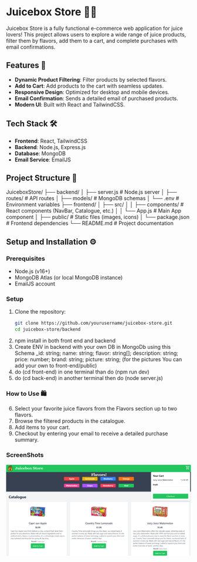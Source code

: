 # Juicebox Store 🧃🍎

Juicebox Store is a fully functional e-commerce web application for juice lovers! This project allows users to explore a wide range of juice products, filter them by flavors, add them to a cart, and complete purchases with email confirmations.

## Features 🚀

- **Dynamic Product Filtering**: Filter products by selected flavors.
- **Add to Cart**: Add products to the cart with seamless updates.
- **Responsive Design**: Optimized for desktop and mobile devices.
- **Email Confirmation**: Sends a detailed email of purchased products.
- **Modern UI**: Built with React and TailwindCSS.

## Tech Stack 🛠️

- **Frontend**: React, TailwindCSS
- **Backend**: Node.js, Express.js
- **Database**: MongoDB
- **Email Service**: EmailJS

## Project Structure 📁

JuiceboxStore/
├── backend/
│   ├── server.js           # Node.js server
│   ├── routes/             # API routes
│   ├── models/             # MongoDB schemas
│   └── .env                # Environment variables
├── frontend/
│   ├── src/
│   │   ├── components/     # React components (NavBar, Catalogue, etc.)
│   │   └── App.js          # Main App component
│   ├── public/             # Static files (images, icons)
│   └── package.json        # Frontend dependencies
└── README.md               # Project documentation

## Setup and Installation ⚙️

### Prerequisites

- Node.js (v16+)
- MongoDB Atlas (or local MongoDB instance)
- EmailJS account

### Setup

1. Clone the repository:
   ```bash
   git clone https://github.com/yourusername/juicebox-store.git
   cd juicebox-store/backend
   ```
2. npm install in both front end and backend
3. Create ENV in backend with your own DB in MongoDb using this Schema
   _id: string;
  name: string;
  flavor: string[];
  description: string;
  price: number;
  brand: string;
  picture: string;
(for the pictures You can add your own to front-end/public)
5. do (cd front-end) in one terminal than do (npm run dev)
6. do (cd back-end) in another terminal then do (node server.js)

### How to Use 🛍️
   
6. Select your favorite juice flavors from the Flavors section up to two flavors.
7. Browse the filtered products in the catalogue.
8. Add items to your cart.
9. Checkout by entering your email to receive a detailed purchase summary.

### ScreenShots

![JbStore SS](./screenshots/ScreenshotJbstore.png)
